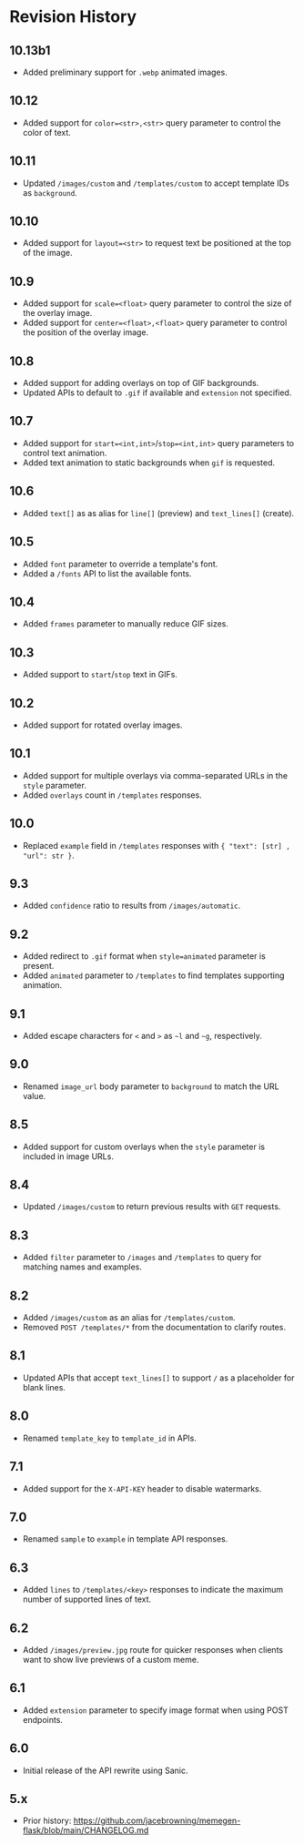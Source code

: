 # Revision History

## 10.13b1

- Added preliminary support for `.webp` animated images.

## 10.12

- Added support for `color=<str>,<str>` query parameter to control the color of text.

## 10.11

- Updated `/images/custom` and `/templates/custom` to accept template IDs as `background`.

## 10.10

- Added support for `layout=<str>` to request text be positioned at the top of the image.

## 10.9

- Added support for `scale=<float>` query parameter to control the size of the overlay image.
- Added support for `center=<float>,<float>` query parameter to control the position of the overlay image.

## 10.8

- Added support for adding overlays on top of GIF backgrounds.
- Updated APIs to default to `.gif` if available and `extension` not specified.

## 10.7

- Added support for `start=<int,int>`/`stop=<int,int>` query parameters to control text animation.
- Added text animation to static backgrounds when `gif` is requested.

## 10.6

- Added `text[]` as as alias for `line[]` (preview) and `text_lines[]` (create).

## 10.5

- Added `font` parameter to override a template's font.
- Added a `/fonts` API to list the available fonts.

## 10.4

- Added `frames` parameter to manually reduce GIF sizes.

## 10.3

- Added support to `start`/`stop` text in GIFs.

## 10.2

- Added support for rotated overlay images.

## 10.1

- Added support for multiple overlays via comma-separated URLs in the `style` parameter.
- Added `overlays` count in `/templates` responses.

## 10.0

- Replaced `example` field in `/templates` responses with `{ "text": [str] , "url": str }`.

## 9.3

- Added `confidence` ratio to results from `/images/automatic`.

## 9.2

- Added redirect to `.gif` format when `style=animated` parameter is present.
- Added `animated` parameter to `/templates` to find templates supporting animation.

## 9.1

- Added escape characters for `<` and `>` as `~l` and `~g`, respectively.

## 9.0

- Renamed `image_url` body parameter to `background` to match the URL value.

## 8.5

- Added support for custom overlays when the `style` parameter is included in image URLs.

## 8.4

- Updated `/images/custom` to return previous results with `GET` requests.

## 8.3

- Added `filter` parameter to `/images` and `/templates` to query for matching names and examples.

## 8.2

- Added `/images/custom` as an alias for `/templates/custom`.
- Removed `POST /templates/*` from the documentation to clarify routes.

## 8.1

- Updated APIs that accept `text_lines[]` to support `/` as a placeholder for blank lines.

## 8.0

- Renamed `template_key` to `template_id` in APIs.

## 7.1

- Added support for the `X-API-KEY` header to disable watermarks.

## 7.0

- Renamed `sample` to `example` in template API responses.

## 6.3

- Added `lines` to `/templates/<key>` responses to indicate the maximum number of supported lines of text.

## 6.2

- Added `/images/preview.jpg` route for quicker responses when clients want to show live previews of a custom meme.

## 6.1

- Added `extension` parameter to specify image format when using POST endpoints.

## 6.0

- Initial release of the API rewrite using Sanic.

## 5.x

- Prior history: https://github.com/jacebrowning/memegen-flask/blob/main/CHANGELOG.md
